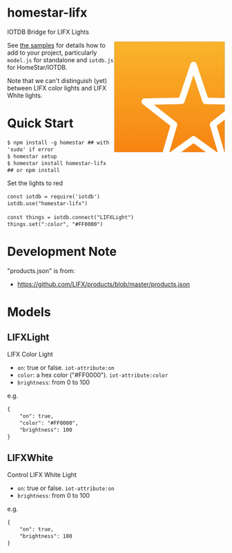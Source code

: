 # homestar-lifx
IOTDB Bridge for LIFX Lights

<img src="https://raw.githubusercontent.com/dpjanes/iotdb-homestar/master/docs/HomeStar.png" align="right" />

See <a href="samples/">the samples</a> for details how to add to your project,
particularly <code>model.js</code> for standalone
and <code>iotdb.js</code> for HomeStar/IOTDB.

Note that we can't distinguish (yet) between LIFX color lights
and LIFX White lights.

# Quick Start


	$ npm install -g homestar ## with 'sudo' if error
	$ homestar setup
	$ homestar install homestar-lifx ## or npm install

Set the lights to red

	const iotdb = require('iotdb')
	iotdb.use("homestar-lifx")

	const things = iotdb.connect("LIFXLight")
	things.set(":color", "#FF0000")

# Development Note

"products.json" is from:

* https://github.com/LIFX/products/blob/master/products.json

# Models
## LIFXLight

LIFX Color Light

* <code>on</code>: true or false.  <code>iot-attribute:on</code>
* <code>color</code>: a hex color ("#FF0000").  <code>iot-attribute:color</code>
* <code>brightness</code>: from 0 to 100

e.g.

    {
        "on": true,
        "color": "#FF0000",
        "brightness": 100
    }

## LIFXWhite

Control LIFX White Light

* <code>on</code>: true or false.  <code>iot-attribute:on</code>
* <code>brightness</code>: from 0 to 100

e.g.

    {
        "on": true,
        "brightness": 100
    }

